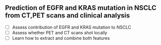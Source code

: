 ## Prediction of EGFR and KRAS mutation in NSCLC from CT,PET scans and clinical analysis
- [ ] Assess contribution of EGFR and KRAS mutation to NSCLC
- [ ] Assess whether PET and CT scans shot locally
- [ ] Learn how to extract and combine both features
